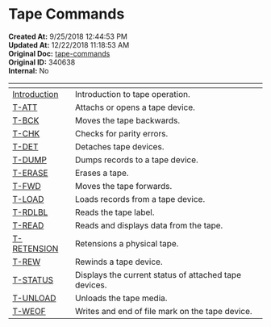 # Tape Commands

**Created At:** 9/25/2018 12:44:53 PM  
**Updated At:** 12/22/2018 11:18:53 AM  
**Original Doc:** [tape-commands](https://docs.jbase.com/49399-tape/tape-commands)  
**Original ID:** 340638  
**Internal:** No  



| <!----> | <!----> |
| --- | --- |
| [Introduction](./../tape) | Introduction to tape operation. |
| [T-ATT](./../t-att) | Attachs or opens a tape device. |
| [T-BCK](./../t-bck) | Moves the tape backwards. |
| [T-CHK](./../t-chk) | Checks for parity errors. |
| [T-DET](./../t-det) | Detaches tape devices. |
| [T-DUMP](./../t-dump) | Dumps records to a tape device. |
| [T-ERASE](./../t-erase) | Erases a tape. |
| [T-FWD](./../t-fwd) | Moves the tape forwards. |
| [T-LOAD](./../t-load) | Loads records from a tape device. |
| [T-RDLBL](./../t-rdlbl) | Reads the tape label. |
| [T-READ](./../t-read) | Reads and displays data from the tape. |
| [T-RETENSION](./../t-retension) | Retensions a physical tape. |
| [T-REW](./../t-rew) | Rewinds a tape device. |
| [T-STATUS](./../t-status) | Displays the current status of attached tape devices. |
| [T-UNLOAD](./../t-unload) | Unloads the tape media. |
| [T-WEOF](./../t-weof) | Writes and end of file mark on the tape device. |

